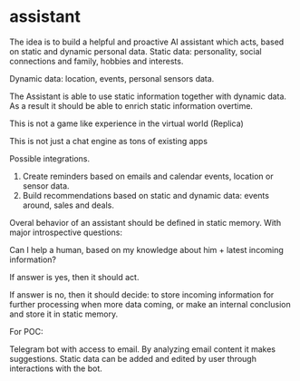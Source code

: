 # assistant
The idea is to build a helpful and proactive AI assistant which acts, based on static and dynamic personal data. 
Static data: personality, social connections and family, hobbies and interests.

Dynamic data: location, events, personal sensors data.

The Assistant is able to use static information together with dynamic data. As a result it should be able to enrich static information overtime. 

This is not a game like experience in the virtual world (Replica)

This is not just a chat engine as tons of existing apps

Possible integrations.
 1. Create reminders based on emails and calendar events, location or sensor data.
 2. Build recommendations based on static and dynamic data: events around, sales and deals.
  
Overal behavior of an assistant should be defined in static memory. With major introspective questions:

Can I help a human, based on my knowledge about him + latest incoming information?

If answer is yes, then it should act.

If answer is no, then it should decide: to store incoming information for further processing when more data coming, or make an internal conclusion and store it in static memory.

For POC:

Telegram bot with access to email. By analyzing email content it makes suggestions. Static data can be added and edited by user through interactions with the bot. 

